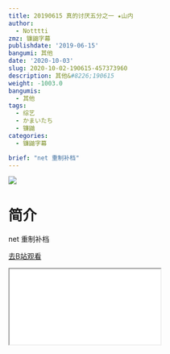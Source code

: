 ```yaml
---
title: 20190615 真的讨厌五分之一 ★山内
author:
  - Notttti
zmz: 镰鼬字幕
publishdate: '2019-06-15'
bangumi: 其他
date: '2020-10-03'
slug: 2020-10-02-190615-457373960
description: 其他&#8226;190615
weight: -1003.0
bangumis:
  - 其他
tags:
  - 综艺
  - かまいたち
  - 镰鼬
categories:
  - 镰鼬字幕

brief: "net 重制补档"
---
```

![](https://raw.githubusercontent.com/tcgriffith/owaraisite/master/static/tmpimg/cb82508628b1fb8592df9a35b4279604aa3ee8b6.jpg.480.jpg)
# 简介  
net
重制补档  

[去B站观看](https://www.bilibili.com/video/av457373960/)
<div class ="resp-container"><iframe class="testiframe" src="//player.bilibili.com/player.html?aid=457373960"", scrolling="no", allowfullscreen="true" > </iframe></div> 

